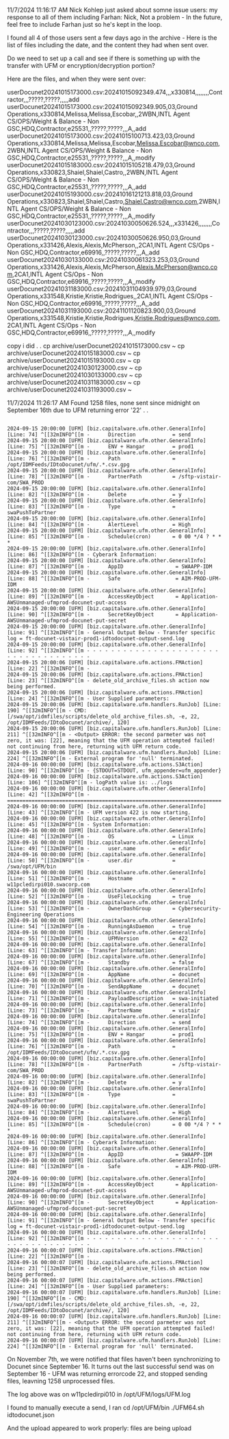 11/7/2024 11:16:17 AM
Nick Kohlep just asked about somne issue users:
my response to all of them including Farhan:
Nick,
Not a problem - In the future, feel free to include Farhan just so he's kept in the loop.
  
  
I found all 4 of those users sent a few days ago in the archive - Here is the list of files including the date, and the content they had when sent over.
  
Do we need to set up a call and see if there is something up with the transfer with UFM or encryption/decryption portion?
  
  
  
  
  
  
Here are the files, and when they were sent over:
  
userDocunet20241015173000.csv:20241015092349.474,,,x330814,,,,,,,,Contractor,,,?????,?????,,,,,add
userDocunet20241015173000.csv:20241015092349.905,03,Ground Operations,x330814,Melissa,Melissa,Escobar,,2WBN,INTL Agent CS/OPS/Weight & Balance - Non GSC,HDQ,Contractor,e25531,,?????,?????,,,A,,add
userDocunet20241015173000.csv:20241015100713.423,03,Ground Operations,x330814,Melissa,Melissa,Escobar,Melissa.Escobar@wnco.com,2WBN,INTL Agent CS/OPS/Weight & Balance - Non GSC,HDQ,Contractor,e25531,,?????,?????,,,A,,modify
userDocunet20241015183000.csv:20241015105218.479,03,Ground Operations,x330823,Shaiel,Shaiel,Castro,,2WBN,INTL Agent CS/OPS/Weight & Balance - Non GSC,HDQ,Contractor,e25531,,?????,?????,,,A,,add
userDocunet20241015193000.csv:20241016121213.818,03,Ground Operations,x330823,Shaiel,Shaiel,Castro,Shaiel.Castro@wnco.com,2WBN,INTL Agent CS/OPS/Weight & Balance - Non GSC,HDQ,Contractor,e25531,,?????,?????,,,A,,modify
userDocunet20241030123000.csv:20241030050626.524,,,x331426,,,,,,,,Contractor,,,?????,?????,,,,,add
userDocunet20241030123000.csv:20241030050626.950,03,Ground Operations,x331426,Alexis,Alexis,McPherson,,2CA1,INTL Agent CS/Ops - Non GSC,HDQ,Contractor,e69916,,?????,?????,,,A,,add
userDocunet20241030133000.csv:20241030061323.253,03,Ground Operations,x331426,Alexis,Alexis,McPherson,Alexis.McPherson@wnco.com,2CA1,INTL Agent CS/Ops - Non GSC,HDQ,Contractor,e69916,,?????,?????,,,A,,modify
userDocunet20241031183000.csv:20241031104939.979,03,Ground Operations,x331548,Kristie,Kristie,Rodrigues,,2CA1,INTL Agent CS/Ops - Non GSC,HDQ,Contractor,e69916,,?????,?????,,,A,,add
userDocunet20241031193000.csv:20241101120823.900,03,Ground Operations,x331548,Kristie,Kristie,Rodrigues,Kristie.Rodrigues@wnco.com,2CA1,INTL Agent CS/Ops - Non GSC,HDQ,Contractor,e69916,,?????,?????,,,A,,modify

copy i did . .
cp archive/userDocunet20241015173000.csv ~
cp archive/userDocunet20241015183000.csv ~
cp archive/userDocunet20241015193000.csv ~
cp archive/userDocunet20241030123000.csv ~
cp archive/userDocunet20241030133000.csv ~
cp archive/userDocunet20241031183000.csv ~
cp archive/userDocunet20241031193000.csv ~




11/7/2024 11:26:17 AM
Found 1258 files, none sent since midnight on September 16th due to UFM returning error '22' . . 

```

2024-09-15 20:00:00 [UFM] [biz.capitalware.ufm.other.GeneralInfo] [Line: 74] ^[[32mINFO^[[m -      Direction            = send
2024-09-15 20:00:00 [UFM] [biz.capitalware.ufm.other.GeneralInfo] [Line: 75] ^[[32mINFO^[[m -      ENV + Hangar         = prod1
2024-09-15 20:00:00 [UFM] [biz.capitalware.ufm.other.GeneralInfo] [Line: 76] ^[[32mINFO^[[m -      Path                 = /opt/IDMFeeds/IDtoDocunet/ufm/.*.csv.gpg
2024-09-15 20:00:00 [UFM] [biz.capitalware.ufm.other.GeneralInfo] [Line: 78] ^[[32mINFO^[[m -      PartnerPath          = /sftp-vistair-com/SWA_PROD
2024-09-15 20:00:00 [UFM] [biz.capitalware.ufm.other.GeneralInfo] [Line: 82] ^[[32mINFO^[[m -      Delete               = y
2024-09-15 20:00:00 [UFM] [biz.capitalware.ufm.other.GeneralInfo] [Line: 83] ^[[32mINFO^[[m -      Type                 = swaPushToPartner
2024-09-15 20:00:00 [UFM] [biz.capitalware.ufm.other.GeneralInfo] [Line: 84] ^[[32mINFO^[[m -      AlertLevel           = High
2024-09-15 20:00:00 [UFM] [biz.capitalware.ufm.other.GeneralInfo] [Line: 85] ^[[32mINFO^[[m -      Schedule(cron)       = 0 00 */4 ? * * *
2024-09-15 20:00:00 [UFM] [biz.capitalware.ufm.other.GeneralInfo] [Line: 86] ^[[32mINFO^[[m - Cyberark Information:
2024-09-15 20:00:00 [UFM] [biz.capitalware.ufm.other.GeneralInfo] [Line: 87] ^[[32mINFO^[[m -      AppID                 = SWAAPP-IDM
2024-09-15 20:00:00 [UFM] [biz.capitalware.ufm.other.GeneralInfo] [Line: 88] ^[[32mINFO^[[m -      Safe                  = AIM-PROD-UFM-IDM
2024-09-15 20:00:00 [UFM] [biz.capitalware.ufm.other.GeneralInfo] [Line: 89] ^[[32mINFO^[[m -      AccessKeyObject       = Application-AWSUnmanaged-ufmprod-docunet-put-access
2024-09-15 20:00:00 [UFM] [biz.capitalware.ufm.other.GeneralInfo] [Line: 90] ^[[32mINFO^[[m -      SecretKeyObject       = Application-AWSUnmanaged-ufmprod-docunet-put-secret
2024-09-15 20:00:00 [UFM] [biz.capitalware.ufm.other.GeneralInfo] [Line: 91] ^[[32mINFO^[[m - General Output Below - Transfer specific log = ft-docunet-vistair-prod1-idtodocunet-output-send.log
2024-09-15 20:00:00 [UFM] [biz.capitalware.ufm.other.GeneralInfo] [Line: 92] ^[[32mINFO^[[m - - - - - - - - - - - - - - - - - - - - - - - - - - - - - - - - - - - -
2024-09-15 20:00:06 [UFM] [biz.capitalware.ufm.actions.FMAction] [Line: 22] ^[[32mINFO^[[m -
2024-09-15 20:00:06 [UFM] [biz.capitalware.ufm.actions.FMAction] [Line: 23] ^[[32mINFO^[[m - delete_old_archive_files.sh action now being performed.
2024-09-15 20:00:06 [UFM] [biz.capitalware.ufm.actions.FMAction] [Line: 24] ^[[32mINFO^[[m - User Supplied parameters:
2024-09-15 20:00:06 [UFM] [biz.capitalware.ufm.handlers.RunJob] [Line: 190] ^[[32mINFO^[[m - CMD: [/swa/opt/idmfiles/scripts/delete_old_archive_files.sh, -e, 22, /opt/IDMFeeds/IDtoDocunet/archive/, 120]
2024-09-15 20:00:06 [UFM] [biz.capitalware.ufm.handlers.RunJob] [Line: 211] ^[[32mINFO^[[m - <Output> ERROR: the second parmeter was not zero, it was: [22], meaning that the UFM operation attempted failed! not continuing from here, returning with UFM return code.
2024-09-15 20:00:06 [UFM] [biz.capitalware.ufm.handlers.RunJob] [Line: 224] ^[[32mINFO^[[m - External program for 'null' terminated.
2024-09-16 00:00:00 [UFM] [biz.capitalware.ufm.actions.S3Action] [Line: 90] ^[[32mINFO^[[m - {STDOUT=STDOUT, ufm_appender=ufm_appender}
2024-09-16 00:00:00 [UFM] [biz.capitalware.ufm.actions.S3Action] [Line: 106] ^[[32mINFO^[[m - logPath value is: ../logs
2024-09-16 00:00:00 [UFM] [biz.capitalware.ufm.other.GeneralInfo] [Line: 42] ^[[32mINFO^[[m - ======================================================================
2024-09-16 00:00:00 [UFM] [biz.capitalware.ufm.other.GeneralInfo] [Line: 43] ^[[32mINFO^[[m - UFM version 422 is now starting.
2024-09-16 00:00:00 [UFM] [biz.capitalware.ufm.other.GeneralInfo] [Line: 45] ^[[32mINFO^[[m - System Information:
2024-09-16 00:00:00 [UFM] [biz.capitalware.ufm.other.GeneralInfo] [Line: 48] ^[[32mINFO^[[m -      OS                   = Linux
2024-09-16 00:00:00 [UFM] [biz.capitalware.ufm.other.GeneralInfo] [Line: 49] ^[[32mINFO^[[m -      user.name            = edir
2024-09-16 00:00:00 [UFM] [biz.capitalware.ufm.other.GeneralInfo] [Line: 50] ^[[32mINFO^[[m -      user.dir             = /swa/opt/UFM/bin
2024-09-16 00:00:00 [UFM] [biz.capitalware.ufm.other.GeneralInfo] [Line: 51] ^[[32mINFO^[[m -      Hostname             = w11pcledirpi010.swacorp.com
2024-09-16 00:00:00 [UFM] [biz.capitalware.ufm.other.GeneralInfo] [Line: 52] ^[[32mINFO^[[m -      UseFileLocking       = true
2024-09-16 00:00:00 [UFM] [biz.capitalware.ufm.other.GeneralInfo] [Line: 53] ^[[32mINFO^[[m -      OwnerDashGroup       = Cybersecurity-Engineering Operations
2024-09-16 00:00:00 [UFM] [biz.capitalware.ufm.other.GeneralInfo] [Line: 54] ^[[32mINFO^[[m -      RunningAsDaemon      = true
2024-09-16 00:00:00 [UFM] [biz.capitalware.ufm.other.GeneralInfo] [Line: 55] ^[[32mINFO^[[m -      UFMVersion           = 422
2024-09-16 00:00:00 [UFM] [biz.capitalware.ufm.other.GeneralInfo] [Line: 63] ^[[32mINFO^[[m - Transfer Information:
2024-09-16 00:00:00 [UFM] [biz.capitalware.ufm.other.GeneralInfo] [Line: 67] ^[[32mINFO^[[m -      Standby              = false
2024-09-16 00:00:00 [UFM] [biz.capitalware.ufm.other.GeneralInfo] [Line: 69] ^[[32mINFO^[[m -      AppName              = docunet
2024-09-16 00:00:00 [UFM] [biz.capitalware.ufm.other.GeneralInfo] [Line: 70] ^[[32mINFO^[[m -      SendAppName          = docunet
2024-09-16 00:00:00 [UFM] [biz.capitalware.ufm.other.GeneralInfo] [Line: 71] ^[[32mINFO^[[m -      PayloadDescription   = swa-initiated
2024-09-16 00:00:00 [UFM] [biz.capitalware.ufm.other.GeneralInfo] [Line: 73] ^[[32mINFO^[[m -      PartnerName          = vistair
2024-09-16 00:00:00 [UFM] [biz.capitalware.ufm.other.GeneralInfo] [Line: 74] ^[[32mINFO^[[m -      Direction            = send
2024-09-16 00:00:00 [UFM] [biz.capitalware.ufm.other.GeneralInfo] [Line: 75] ^[[32mINFO^[[m -      ENV + Hangar         = prod1
2024-09-16 00:00:00 [UFM] [biz.capitalware.ufm.other.GeneralInfo] [Line: 76] ^[[32mINFO^[[m -      Path                 = /opt/IDMFeeds/IDtoDocunet/ufm/.*.csv.gpg
2024-09-16 00:00:00 [UFM] [biz.capitalware.ufm.other.GeneralInfo] [Line: 78] ^[[32mINFO^[[m -      PartnerPath          = /sftp-vistair-com/SWA_PROD
2024-09-16 00:00:00 [UFM] [biz.capitalware.ufm.other.GeneralInfo] [Line: 82] ^[[32mINFO^[[m -      Delete               = y
2024-09-16 00:00:00 [UFM] [biz.capitalware.ufm.other.GeneralInfo] [Line: 83] ^[[32mINFO^[[m -      Type                 = swaPushToPartner
2024-09-16 00:00:00 [UFM] [biz.capitalware.ufm.other.GeneralInfo] [Line: 84] ^[[32mINFO^[[m -      AlertLevel           = High
2024-09-16 00:00:00 [UFM] [biz.capitalware.ufm.other.GeneralInfo] [Line: 85] ^[[32mINFO^[[m -      Schedule(cron)       = 0 00 */4 ? * * *
2024-09-16 00:00:00 [UFM] [biz.capitalware.ufm.other.GeneralInfo] [Line: 86] ^[[32mINFO^[[m - Cyberark Information:
2024-09-16 00:00:00 [UFM] [biz.capitalware.ufm.other.GeneralInfo] [Line: 87] ^[[32mINFO^[[m -      AppID                 = SWAAPP-IDM
2024-09-16 00:00:00 [UFM] [biz.capitalware.ufm.other.GeneralInfo] [Line: 88] ^[[32mINFO^[[m -      Safe                  = AIM-PROD-UFM-IDM
2024-09-16 00:00:00 [UFM] [biz.capitalware.ufm.other.GeneralInfo] [Line: 89] ^[[32mINFO^[[m -      AccessKeyObject       = Application-AWSUnmanaged-ufmprod-docunet-put-access
2024-09-16 00:00:00 [UFM] [biz.capitalware.ufm.other.GeneralInfo] [Line: 90] ^[[32mINFO^[[m -      SecretKeyObject       = Application-AWSUnmanaged-ufmprod-docunet-put-secret
2024-09-16 00:00:00 [UFM] [biz.capitalware.ufm.other.GeneralInfo] [Line: 91] ^[[32mINFO^[[m - General Output Below - Transfer specific log = ft-docunet-vistair-prod1-idtodocunet-output-send.log
2024-09-16 00:00:00 [UFM] [biz.capitalware.ufm.other.GeneralInfo] [Line: 92] ^[[32mINFO^[[m - - - - - - - - - - - - - - - - - - - - - - - - - - - - - - - - - - - -
2024-09-16 00:00:07 [UFM] [biz.capitalware.ufm.actions.FMAction] [Line: 22] ^[[32mINFO^[[m -
2024-09-16 00:00:07 [UFM] [biz.capitalware.ufm.actions.FMAction] [Line: 23] ^[[32mINFO^[[m - delete_old_archive_files.sh action now being performed.
2024-09-16 00:00:07 [UFM] [biz.capitalware.ufm.actions.FMAction] [Line: 24] ^[[32mINFO^[[m - User Supplied parameters:
2024-09-16 00:00:07 [UFM] [biz.capitalware.ufm.handlers.RunJob] [Line: 190] ^[[32mINFO^[[m - CMD: [/swa/opt/idmfiles/scripts/delete_old_archive_files.sh, -e, 22, /opt/IDMFeeds/IDtoDocunet/archive/, 120]
2024-09-16 00:00:07 [UFM] [biz.capitalware.ufm.handlers.RunJob] [Line: 211] ^[[32mINFO^[[m - <Output> ERROR: the second parmeter was not zero, it was: [22], meaning that the UFM operation attempted failed! not continuing from here, returning with UFM return code.
2024-09-16 00:00:07 [UFM] [biz.capitalware.ufm.handlers.RunJob] [Line: 224] ^[[32mINFO^[[m - External program for 'null' terminated.

```



On November 7th, we were notified that files haven't been synchronizing to Docunet since September 16. It turns out the last successful send was on September 16 - UFM was returning errorcode 22, and stopped sending files, leavning 1258 unprocessed files.

The log above was on w11pcledirpi010 in /opt/UFM/logs/UFM.log

I found to manually execute a send, I ran 
cd /opt/UFM/bin
./UFM64.sh idtodocunet.json

And the upload appeared to work properly: files are being upload

